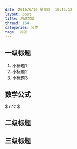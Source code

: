 ```yaml
---
date: 2016/6/16 星期四  10:46:12
layout: post
title: 测试文章
thread: 164
categories: 分类
tags:  标签
---
```



一级标题
------

1. 小标题1
2. 小标题2
3. 小标题3

数学公式
------

$ n^2 $

二级标题
------

三级标题
------
